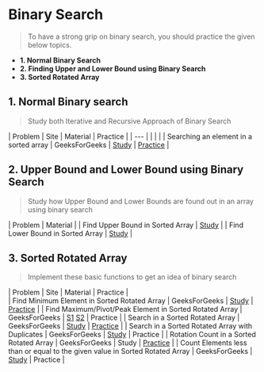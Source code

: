 # Binary Search
>To have a strong grip on binary search, you should practice the given below topics.
- **1. Normal Binary Search**
- **2. Finding Upper and Lower Bound using Binary Search**
- **3. Sorted Rotated Array**

## 1. Normal Binary search
> Study both Iterative and Recursive Approach of Binary Search

| Problem | Site | Material | Practice |
| --- |  |  |  | 
| Searching an element in a sorted array | GeeksForGeeks | [Study](https://www.geeksforgeeks.org/binary-search/) | [Practice](https://practice.geeksforgeeks.org/problems/who-will-win/0) |


## 2. Upper Bound and Lower Bound using Binary Search
> Study how Upper Bound and Lower Bounds are found out in an array using binary search

| Problem | Material |
| Find Upper Bound in Sorted Array | [Study](https://www.geeksforgeeks.org/upper_bound-in-cpp/) |
| Find Lower Bound in Sorted Array | [Study](https://www.geeksforgeeks.org/upper_bound-in-cpp/) |

## 3. Sorted Rotated Array
> Implement these basic functions to get an idea of binary search

| Problem | Site | Material | Practice |         
| Find Minimum Element in Sorted Rotated Array | GeeksForGeeks | [Study](https://www.geeksforgeeks.org/find-minimum-element-in-a-sorted-and-rotated-array/) | [Practice](https://practice.geeksforgeeks.org/problems/minimum-element-in-a-sorted-and-rotated-array/0) |
| Find Maximum/Pivot/Peak Element in Sorted Rotated Array | GeeksForGeeks | [S1](http://theoryofprogramming.com/2017/12/16/find-pivot-element-sorted-rotated-array/) [S2](https://www.geeksforgeeks.org/maximum-element-in-a-sorted-and-rotated-array/?ref=rp) | Practice |
| Search in a Sorted Rotated Array | GeeksForGeeks | [Study]() | [Practice](https://practice.geeksforgeeks.org/problems/search-in-a-rotated-array/0) |
| Search in a Sorted Rotated Array with Duplicates | GeeksForGeeks | [Study](https://www.geeksforgeeks.org/search-an-element-in-a-sorted-and-rotated-array-with-duplicates/) | Practice |
| Rotation Count in a Sorted Rotated Array | GeeksForGeeks | Study | [Practice](https://practice.geeksforgeeks.org/problems/rotation/0) |
| Count Elements less than or equal to the given value in Sorted Rotated Array | GeeksForGeeks | [Study](https://www.geeksforgeeks.org/count-elements-less-equal-given-value-sorted-rotated-array/?ref=rp) | Practice |
